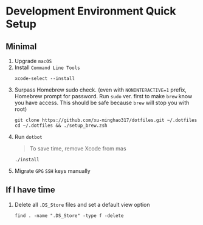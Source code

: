 # Development Environment Quick Setup

## Minimal
1. Upgrade `macOS`
2. Install `Command Line Tools`
   ```shell
   xcode-select --install
   ```
3. Surpass Homebrew sudo check. (even with `NONINTERACTIVE=1` prefix, Homebrew prompt for password. Run `sudo` ver. first
   to make `brew` know you have access. This should be safe because `brew` will stop you with root)
   ```shell
   git clone https://github.com/xu-minghao317/dotfiles.git ~/.dotfiles
   cd ~/.dotfiles && ./setup_brew.zsh
   ```
4. Run `dotbot`
   > To save time, remove Xcode from mas
   ```shell
   ./install
   ```
5. Migrate `GPG` `SSH` keys manually

## If I have time
1. Delete all `.DS_Store` files and set a default view option
   ```shell
   find . -name ".DS_Store" -type f -delete
   ```